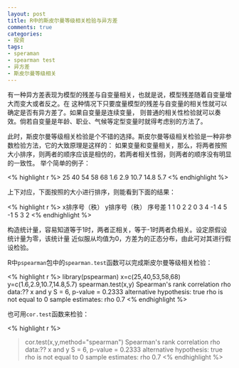```yaml
---
layout: post
title: R中的斯皮尔曼等级相关检验与异方差
comments: true
categories:
- 投资
tags:
- speraman
- spearman test
- 异方差
- 斯皮尔曼等级相关 
---
```

  
有一种异方差表现为模型的残差与自变量相关，也就是说，模型残差随着自变量增大而变大或者反之。在
这种情况下只要度量模型的残差与自变量的相关性就可以确定是否有异方差了。如果自变量是连续变量，
则普通的相关性检验就可以奏效。倘若自变量是年龄、职业、气候等定型变量时就得考虑别的方法了。

此时，斯皮尔曼等级相关检验是个不错的选择。斯皮尔曼等级相关检验是一种非参数检验方法，它的大致原理是这样的：
如果变量和变量相关，那么，将两者按照大小排序，则两者的顺序应该是相仿的，若两者相关性弱，则两者的顺序没有明显的一致性。
举个简单的例子：

<% highlight r %>
 25 40 54 58 68 
 1.6 2.9 10.7 14.8 5.7 
<% endhighlight %>

上下对应，下面按照的大小进行排序，则能看到下面的结果：

<% highlight r %>
x排序号（秩） y排序号（秩） 序号差 
1 1 0 
2 2 0 
3 4 -1 
4 5 -1 
5 3 2 
<% endhighlight %>

构造统计量，容易知道等于1时，两者正相关，等于-1时两者负相关。设定原假设统计量为零，该统计量
近似服从均值为0，方差为的正态分布，由此可对其进行假设检验。

R中`pspearman`包中的`spearman.test`函数可以完成斯皮尔曼等级相关检验：

<% highlight r %>
library(pspearman)
x=c(25,40,53,58,68)
y=c(1.6,2.9,10.7,14.8,5.7)
spearman.test(x,y)
Spearman's rank correlation rho
data:?? x and y
 S = 6, p-value = 0.2333
 alternative hypothesis: true rho is not equal to 0
 sample estimates:
 rho 
 0.7
<% endhighlight %>

也可用`cor.test`函数来检验：

<% highlight r %>
> cor.test(x,y,method="spearman")
Spearman's rank correlation rho
data:?? x and y
 S = 6, p-value = 0.2333
 alternative hypothesis: true rho is not equal to 0
 sample estimates:
 rho
 0.7
<% endhighlight %>

